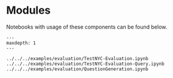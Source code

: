 # Modules

Notebooks with usage of these components can be found below.

```{toctree}
---
maxdepth: 1
---

../../../examples/evaluation/TestNYC-Evaluation.ipynb
../../../examples/evaluation/TestNYC-Evaluation-Query.ipynb
../../../examples/evaluation/QuestionGeneration.ipynb
```
